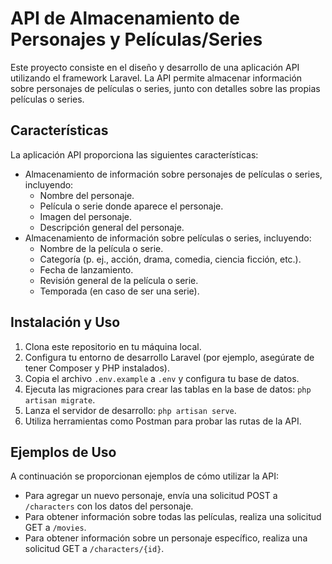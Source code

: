 # API de Almacenamiento de Personajes y Películas/Series

Este proyecto consiste en el diseño y desarrollo de una aplicación API utilizando el framework Laravel. La API permite almacenar información sobre personajes de películas o series, junto con detalles sobre las propias películas o series.

## Características

La aplicación API proporciona las siguientes características:

- Almacenamiento de información sobre personajes de películas o series, incluyendo:
  - Nombre del personaje.
  - Película o serie donde aparece el personaje.
  - Imagen del personaje.
  - Descripción general del personaje.
- Almacenamiento de información sobre películas o series, incluyendo:
  - Nombre de la película o serie.
  - Categoría (p. ej., acción, drama, comedia, ciencia ficción, etc.).
  - Fecha de lanzamiento.
  - Revisión general de la película o serie.
  - Temporada (en caso de ser una serie).

## Instalación y Uso

1. Clona este repositorio en tu máquina local.
2. Configura tu entorno de desarrollo Laravel (por ejemplo, asegúrate de tener Composer y PHP instalados).
3. Copia el archivo `.env.example` a `.env` y configura tu base de datos.
4. Ejecuta las migraciones para crear las tablas en la base de datos: `php artisan migrate`.
5. Lanza el servidor de desarrollo: `php artisan serve`.
6. Utiliza herramientas como Postman para probar las rutas de la API.

## Ejemplos de Uso

A continuación se proporcionan ejemplos de cómo utilizar la API:

- Para agregar un nuevo personaje, envía una solicitud POST a `/characters` con los datos del personaje.
- Para obtener información sobre todas las películas, realiza una solicitud GET a `/movies`.
- Para obtener información sobre un personaje específico, realiza una solicitud GET a `/characters/{id}`.
